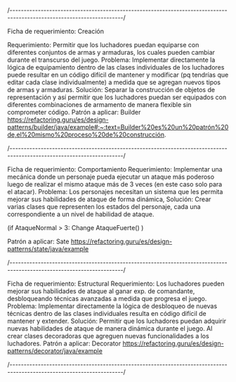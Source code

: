 /----------------------------------------------------------------------------------------------------------------------/

Ficha de requerimiento: Creación

Requerimiento: Permitir que los luchadores puedan equiparse con diferentes conjuntos de armas y armaduras, los cuales pueden cambiar durante el transcurso del juego. Problema: Implementar directamente la lógica de equipamiento dentro de las clases individuales de los luchadores puede resultar en un código difícil de mantener y modificar (pq tendrías que editar cada clase individualmente) a medida que se agregan nuevos tipos de armas y armaduras. Solución: Separar la construcción de objetos de representación y así permitir que los luchadores puedan ser equipados con diferentes combinaciones de armamento de manera flexible sin comprometer código. Patrón a aplicar: Builder https://refactoring.guru/es/design-patterns/builder/java/example#:~:text=Builder%20es%20un%20patrón%20de,el%20mismo%20proceso%20de%20construcción.

/----------------------------------------------------------------------------------------------------------------------/

Ficha de requerimiento: Comportamiento Requerimiento: Implementar una mecánica donde un personaje pueda ejecutar un ataque más poderoso luego de realizar el mismo ataque más de 3 veces (en este caso solo para el atacar). Problema: Los personajes necesitan un sistema que les permita mejorar sus habilidades de ataque de forma dinámica, Solución: Crear varias clases que representen los estados del personaje, cada una correspondiente a un nivel de habilidad de ataque.

(if AtaqueNormal > 3: Change AtaqueFuerte() )

Patrón a aplicar: Sate https://refactoring.guru/es/design-patterns/state/java/example

/----------------------------------------------------------------------------------------------------------------------/

Ficha de requerimiento: Estructural Requerimiento: Los luchadores pueden mejorar sus habilidades de ataque al ganar exp. de comandante, desbloqueando técnicas avanzadas a medida que progresa el juego. Problema: Implementar directamente la lógica de desbloqueo de nuevas técnicas dentro de las clases individuales resulta en código difícil de mantener y extender. Solución: Permitir que los luchadores puedan adquirir nuevas habilidades de ataque de manera dinámica durante el juego. Al crear clases decoradoras que agreguen nuevas funcionalidades a los luchadores. Patrón a aplicar: Decorator https://refactoring.guru/es/design-patterns/decorator/java/example

/----------------------------------------------------------------------------------------------------------------------/
